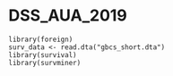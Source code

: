 # DSS_AUA_2019

```{R}
library(foreign)
surv_data <- read.dta("gbcs_short.dta")
library(survival)
library(survminer)
```
